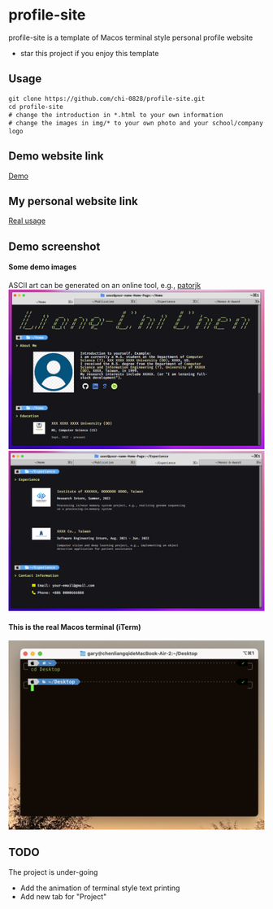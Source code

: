 # profile-site
profile-site is a template of Macos terminal style personal profile website
- star this project if you enjoy this template

## Usage
``` shell=
git clone https://github.com/chi-0828/profile-site.git
cd profile-site
# change the introduction in *.html to your own information
# change the images in img/* to your own photo and your school/company logo
```

## Demo website link
[Demo](https://chi-0828.github.io/profile-site/)
## My personal website link
[Real usage](https://lcchen.me)

## Demo screenshot
#### Some demo images
ASCII art can be generated on an online tool, e.g., [patorjk](https://patorjk.com/software/taag/#p=display&f=Graffiti&t=Type%20Something%20)
![image](img/demo.png)
![image](img/demo2.png)
#### This is the real Macos terminal (iTerm)
![image](img/terminal.png)


## TODO
The project is under-going
- Add the animation of terminal style text printing
- Add new tab for "Project"
